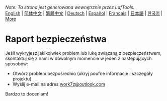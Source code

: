 <i>Note: Ta strona jest generowana wewnętrznie przez LafTools.</i> <br/> [English](/docs/en_US/SECURITY.md)  |  [简体中文](/docs/zh_CN/SECURITY.md)  |  [繁體中文](/docs/zh_HK/SECURITY.md)  |  [Deutsch](/docs/de/SECURITY.md)  |  [Español](/docs/es/SECURITY.md)  |  [Français](/docs/fr/SECURITY.md)  |  [日本語](/docs/ja/SECURITY.md)  |  [한국어](/docs/ko/SECURITY.md) | [More](/docs/) <br/>

# Raport bezpieczeństwa

Jeśli wykryjesz jakikolwiek problem lub lukę związaną z bezpieczeństwem, skontaktuj się z nami w dowolnym momencie w jeden z następujących sposobów:

- Otwórz problem bezpośrednio (ukryj poufne informacje i szczegóły projektu)
- Wyślij e-mail na adres work7z@outlook.com

Bardzo to doceniam!
